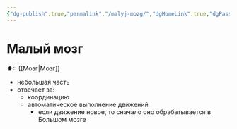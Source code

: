 ```yaml
---
{"dg-publish":true,"permalink":"/malyj-mozg/","dgHomeLink":true,"dgPassFrontmatter":false}
---
```



# Малый мозг
⬆:: [[Мозг|Мозг]]

- небольшая часть
- отвечает за:
	- координацию
	- автоматическое выполнение движений
		- если движение новое, то сначало оно обрабатывается в Большом мозге